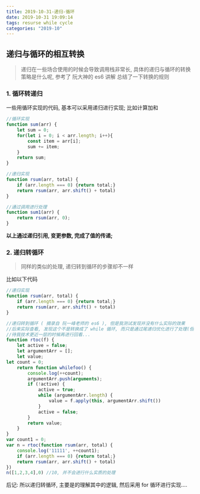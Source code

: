 ```yaml
---
title: 2019-10-31-递归-循环
date: 2019-10-31 19:09:14
tags: resurse while cycle
categories: "2019-10"
---
```


## 递归与循环的相互转换

> 递归在一些场合使用的时候会导致调用栈非常长, 具体的递归与循环的转换策略是什么呢, 参考了 阮大神的 es6 讲解
> 总结了一下转换的规则

### 1. 循环转递归

一些用循环实现的代码, 基本可以采用递归进行实现;
比如计算加和

```javascript
//循环实现
function sum(arr) {
    let sum = 0;
    for(let i = 0; i < arr.length; i++){
        const item = arr[i];
        sum += item;
    }
    return sum;
}

//递归实现
function rsum(arr, total) {
    if (arr.length === 0) {return total;}
    return rsum(arr, arr.shift() + total)
}

//通过调用进行处理
function sum1(arr) {
    return rsum(arr, 0);
}

```

**以上通过递归引用, 变更参数, 完成了值的传递;**

### 2. 递归转循环

> 同样的类似的处理, 递归转到循环的步骤却不一样

比如以下代码

```javascript
//递归实现
function rsum(arr, total) {
    if (arr.length === 0) {return total;}
    return rsum(arr, arr.shift() + total)
}

//递归转到循环 ( 摘录自 阮一峰老师的 es6 ), 但是我测试发现并没有什么实际的效果
//后来实际查看, 发现这个不是转换成了 while 循环, 而只是通过尾递归优化进行了处理(但是我实际测试了, 发现与原来的解释并不相同)
//待我技术更近一层的时候再进行回看...
function rtoc(f) {
    let active = false;
    let argumentArr = [];
    let value;
let count = 0;
    return function whilefoo() {
		console.log(++count);
        argumentArr.push(arguments);
        if (!active) {
            active = true;
            while (argumentArr.length) {
                value = f.apply(this, argumentArr.shift())
            }
            active = false;
        }
        return value;
    }
}
var count1 = 0;
var n = rtoc(function rsum(arr, total) {
	console.log('11111', ++count1);
    if (arr.length === 0) {return total;}
    return rsum(arr, arr.shift() + total)
})
n([1,2,3,4],0) //10, 并不会进行什么实质的处理

```

后记: 所以递归转循环, 主要是的理解其中的逻辑, 然后采用 for 循环进行实现....

